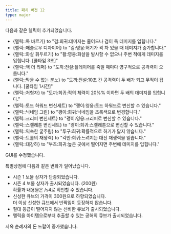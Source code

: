 ```yaml
---
title: 패치 버전 12
type: major
---
```


다음과 같은 렐릭이 추가되었습니다.

* \{렐릭::독 바르기\} to "검:희귀:데미지는 줄어드나 검이 독 데미지를 입힙니다."
* \{렐릭::매슬로우 디자이어\} to "검:영웅:허기가 꽉 차 있을 때 데미지가 증가합니다."
* \{렐릭::화살 휘두르기\} to "활:영웅:화살을 발사할 수 없으나 주변 적에게 데미지를 입힙니다. \[쿨타임 3초\]"
* \{렐릭::잭 더 리퍼\} to "도끼:전설:플레이어를 죽일 때마다 영구적으로 공격력이 오릅니다."
* \{렐릭::막을 수 없는 분노\} to "도끼:전설:10초 간 공격력이 두 배가 되고 무적이 됩니다. \[쿨타임 1시간\]"
* \{렐릭::처형자\} to "도끼:희귀:적의 체력이 20%% 이하면 두 배의 데미지를 입힙니다."
* \{렐릭::토드 하워드 변신세트\} to "괭이:영웅:토드 하워드로 변신할 수 있습니다."
* \{렐릭::닉네임 그린\} to "괭이:희귀:닉네임을 초록색으로 변경합니다."
* \{렐릭::크리퍼 변신세트\} to "괭이:영웅:크리퍼로 변신할 수 있습니다."
* \{렐릭::스켈레톤 변신세트\} to "괭이:희귀:스켈레톤으로 변신할 수 있습니다."
* \{렐릭::익숙한 굶주림\} to "투구:희귀:확률적으로 허기가 닳지 않습니다."
* \{렐릭::트롤의 재생력\} to "각반:희귀:느려지는 대신 재생력을 얻습니다."
* \{렐릭::대강하\} to "부츠:희귀:높은 곳에서 떨어지면 주변에 데미지를 입힙니다."

GUI를 수정했습니다.

특별상점에 다음과 같은 변화가 일어났습니다.

* 시즌 1 보물 상자가 단종되었습니다.
* 시즌 4 보물 상자가 출시되었습니다. (200원)<br>확률과 내용물은 /s4로 확인할 수 있습니다.
* 신성한 큐브의 가격이 300원으로 하향되었습니다.<br>더 이상 신성한 큐브에서 반짝임이 등장하지 않습니다.
* 절대 등급이 떨어지지 않는 신비한 큐브가 출시되었습니다.
* 렐릭을 아이템으로부터 추출할 수 있는 공허의 큐브가 출시되었습니다.

지옥 순례자의 돈 드랍이 증가했습니다.